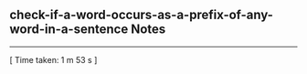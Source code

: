 <h2>check-if-a-word-occurs-as-a-prefix-of-any-word-in-a-sentence Notes</h2><hr>[ Time taken: 1 m 53 s ]